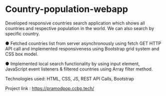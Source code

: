 # Country-population-webapp

Developed responsive countries search application which shows all countries and respective population in the
world. We can also search by specific country.

● Fetched countries list from server asynchronously using fetch GET HTTP API call and implemented
responsiveness using Bootstrap grid system and CSS box model.

● Implemented local search functionality by using input element, JavaScript event listeners & filtered
countries using Array filter method.

Technologies used: HTML, CSS, JS, REST API Calls, Bootstrap

Project link : https://pramodpop.ccbp.tech/

